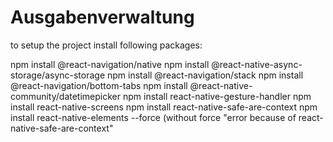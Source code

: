 # Ausgabenverwaltung

to setup the project install following packages:

npm install @react-navigation/native
npm install @react-native-async-storage/async-storage
npm install @react-navigation/stack
npm install @react-navigation/bottom-tabs
npm install @react-native-community/datetimepicker
npm install react-native-gesture-handler
npm install react-native-screens
npm install react-native-safe-are-context
npm install react-native-elements --force (without force "error because of react-native-safe-are-context"
